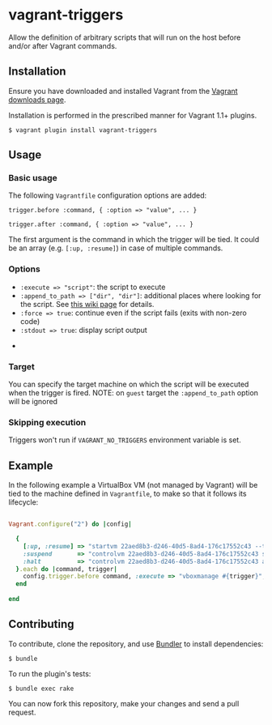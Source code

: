# vagrant-triggers

Allow the definition of arbitrary scripts that will run on the host before and/or after Vagrant commands.

## Installation

Ensure you have downloaded and installed Vagrant from the
[Vagrant downloads page](http://downloads.vagrantup.com/).

Installation is performed in the prescribed manner for Vagrant 1.1+ plugins.

    $ vagrant plugin install vagrant-triggers

## Usage

### Basic usage

The following ```Vagrantfile``` configuration options are added:

```
trigger.before :command, { :option => "value", ... }
```

```
trigger.after :command, { :option => "value", ... }
```

The first argument is the command in which the trigger will be tied. It could be an array (e.g. ```[:up, :resume]```) in case of multiple commands.

### Options

* ```:execute => "script"```: the script to execute
* ```:append_to_path => ["dir", "dir"]```: additional places where looking for the script. See [this wiki page](https://github.com/emyl/vagrant-triggers/wiki/The-:append_to_path-option) for details.
* ```:force => true```: continue even if the script fails (exits with non-zero code)
* ```:stdout => true```: display script output
* ```:target => "guest": specify the target machine where the script has to be executed (can be "guest" or "host")

### Target

You can specify the target machine on which the script will be executed when the trigger is fired.
NOTE: on ```guest``` target the ```:append_to_path``` option will be ignored

### Skipping execution

Triggers won't run if ```VAGRANT_NO_TRIGGERS``` environment variable is set.

## Example

In the following example a VirtualBox VM (not managed by Vagrant) will be tied to the machine defined in ```Vagrantfile```, to make so that it follows its lifecycle:

```ruby

Vagrant.configure("2") do |config|

  {
    [:up, :resume] => "startvm 22aed8b3-d246-40d5-8ad4-176c17552c43 --type headless",
    :suspend       => "controlvm 22aed8b3-d246-40d5-8ad4-176c17552c43 savestate",
    :halt          => "controlvm 22aed8b3-d246-40d5-8ad4-176c17552c43 acpipowerbutton",
  }.each do |command, trigger|
    config.trigger.before command, :execute => "vboxmanage #{trigger}", :stdout => true
  end
  
end
```

## Contributing

To contribute, clone the repository, and use [Bundler](http://bundler.io/)
to install dependencies:

    $ bundle

To run the plugin's tests:

    $ bundle exec rake

You can now fork this repository, make your changes and send a pull request.
